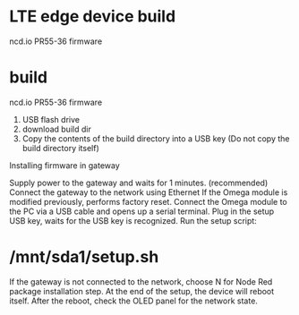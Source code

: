 # LTE edge device build
 ncd.io PR55-36 firmware
# build
ncd.io PR55-36 firmware
1. USB flash drive
2. download build dir
3. Copy the contents of the build directory into a USB key (Do not copy the build directory itself)

Installing firmware in gateway

Supply power to the gateway and waits for 1 minutes.
(recommended) Connect the gateway to the network using Ethernet
If the Omega module is modified previously, performs factory reset.
Connect the Omega module to the PC via a USB cable and opens up a serial terminal.
Plug in the setup USB key, waits for the USB key is recognized.
Run the setup script:
 # /mnt/sda1/setup.sh
If the gateway is not connected to the network, choose N for Node Red package installation step.
At the end of the setup, the device will reboot itself. After the reboot, check the OLED panel for the network state.
